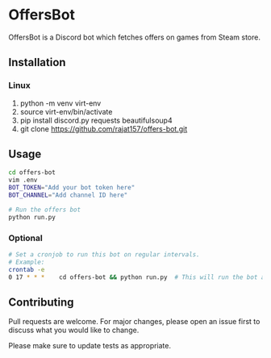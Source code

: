 # OffersBot

OffersBot is a Discord bot which fetches offers on games from Steam store.

## Installation

### Linux
1) python -m venv virt-env
2) source virt-env/bin/activate
3) pip install discord.py requests beautifulsoup4
4) git clone https://github.com/rajat157/offers-bot.git

## Usage
```bash
cd offers-bot
vim .env
BOT_TOKEN="Add your bot token here"
BOT_CHANNEL="Add channel ID here"

# Run the offers bot
python run.py
```
### Optional
```bash
# Set a cronjob to run this bot on regular intervals.
# Example:
crontab -e
0 17 * * *    cd offers-bot && python run.py  # This will run the bot at 5 PM everyday.
```
## Contributing
Pull requests are welcome. For major changes, please open an issue first to discuss what you would like to change.

Please make sure to update tests as appropriate.
